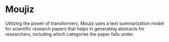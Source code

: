 # Moujiz
Utilizing the power of transformers, Moujiz uses a text summarization model for scientific research papers                that helps in generating abstracts for researchers, including which categories the paper falls under.                                
